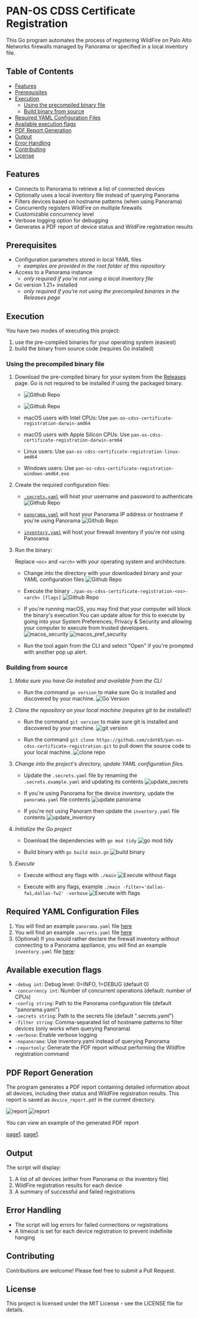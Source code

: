 # PAN-OS CDSS Certificate Registration

This Go program automates the process of registering WildFire on Palo Alto Networks firewalls managed by Panorama or specified in a local inventory file.

## Table of Contents

- [Features](#features)
- [Prerequisites](#prerequisites)
- [Execution](#execution)
  - [Using the precompiled binary file](#using-the-precompiled-binary-file)
  - [Build binary from source](#building-from-source)
- [Required YAML Configuration Files](#required-yaml-configuration-files)
- [Available execution flags](#available-execution-flags)
- [PDF Report Generation](#pdf-report-generation)
- [Output](#output)
- [Error Handling](#error-handling)
- [Contributing](#contributing)
- [License](#license)

## Features

- Connects to Panorama to retrieve a list of connected devices
- Optionally uses a local inventory file instead of querying Panorama
- Filters devices based on hostname patterns (when using Panorama)
- Concurrently registers WildFire on multiple firewalls
- Customizable concurrency level
- Verbose logging option for debugging
- Generates a PDF report of device status and WildFire registration results

## Prerequisites

- Configuration parameters stored in local YAML files
  - *examples are provided in the root folder of this repository*
- Access to a Panorama instance
   - *only required if you're not using a local inventory file*
- Go version 1.21+ installed
   - *only required if you're not using the precompiled binaries in the Releases page*

## Execution

You have two modes of executing this project:

1. use the pre-compiled binaries for your operating system (easiest)
2. build the binary from source code (requires Go installed)

### Using the precompiled binary file

1. Download the pre-compiled binary for your system from the [Releases](https://github.com/cdot65/pan-os-cdss-certificate-registration/releases) page. Go is not required to be installed if using the packaged binary.

   - ![Github Repo](docs/assets/images/gh_repo.png)
   - ![Github Repo](docs/assets/images/gh_releases.png)

   - macOS users with Intel CPUs: Use `pan-os-cdss-certificate-registration-darwin-amd64`
   - macOS users with Apple Silicon CPUs: Use `pan-os-cdss-certificate-registration-darwin-arm64`
   - Linux users: Use `pan-os-cdss-certificate-registration-linux-amd64`
   - Windows users: Use `pan-os-cdss-certificate-registration-windows-amd64.exe`

2. Create the required configuration files:

   - [`.secrets.yaml`](.secrets.example.yaml) will host your username and password to authenticate
   ![Github Repo](docs/assets/images/secrets_yaml.png)

   - [`panorama.yaml`](panorama.yaml) will host your Panorama IP address or hostname if you're using Panorama
   ![Github Repo](docs/assets/images/panorama_yaml.png)
   
   - [`inventory.yaml`](inventory.yaml) will host your firewall inventory if you're not using Panorama

3. Run the binary:

   Replace `<os>` and `<arch>` with your operating system and architecture.

   - Change into the directory with your downloaded binary and your YAML configuration files
   ![Github Repo](docs/assets/images/windows_files.png)

   - Execute the binary `./pan-os-cdss-certificate-registration-<os>-<arch> [flags]`
   ![Github Repo](docs/assets/images/windows_execute.png)

   - If you're running macOS, you may find that your computer will block the binary's execution.You can update allow for this to execute by going into your System Preferences, Privacy & Security and allowing your computer to execute from trusted developers.
   ![macos_security](docs/assets/images/macos_security.png)
   ![macos_pref_security](docs/assets/images/macos_pref_security.png)
   - Run the tool again from the CLI and select "Open" if you're prompted with another pop up alert.

### Building from source

1. _Make sure you have Go installed and available from the CLI_

   - Run the command `go version` to make sure Go is installed and discovered by your machine.
   ![Go Version](docs/assets/images/go_version.png)

2. _Clone the repository on your local machine (requires git to be installed!)_

   - Run the command `git version` to make sure git is installed and discovered by your machine.
   ![git version](docs/assets/images/git_version.png)

   - Run the command `git clone https://github.com/cdot65/pan-os-cdss-certificate-registration.git` to pull down the source code to your local machine.
   ![clone repo](docs/assets/images/git_clone.png)

3. _Change into the project's directory, update YAML configuration files._

   - Update the `.secrets.yaml` file by renaming the `.secrets.example.yaml` and updating its contents
   ![update_secrets](docs/assets/images/update_secrets_yaml.png)

   - If you're using Panorama for the device inventory, update the `panorama.yaml` file contents
   ![update panorama](docs/assets/images/update_panorama_yaml.png)

   - If you're not using Panoram then update the `inventory.yaml` file contents
   ![update_inventory](docs/assets/images/update_inventory_yaml.png)

4. _Initialize the Go project_

   - Download the dependencies with `go mod tidy`
   ![go mod tidy](docs/assets/images/go_tidy.png)

   - Build binary with `go build main.go`
   ![build binary](docs/assets/images/go_build.png)

5. _Execute_

   - Execute without any flags with `./main`
   ![Execute without flags](docs/assets/images/main_execute.png)

   - Execute with any flags, example `./main -filter='dallas-fw1,dallas-fw2' -verbose`
   ![Execute with flags](docs/assets/images/main_flags.png)

## Required YAML Configuration Files

1. You will find an example `panorama.yaml` file [here](panorama.yaml)
2. You will find an example `.secrets.yaml` file [here](.secrets.example.yaml)
3. (Optional) If you would rather declare the firewall inventory without connecting to a Panorama appliance, you will find an example `inventory.yaml` file [here](inventory.yaml):

## Available execution flags

- `-debug int`: Debug level: 0=INFO, 1=DEBUG (default 0)
- `-concurrency int`: Number of concurrent operations (default: number of CPUs)
- `-config string`: Path to the Panorama configuration file (default "panorama.yaml")
- `-secrets string`: Path to the secrets file (default ".secrets.yaml")
- `-filter string`: Comma-separated list of hostname patterns to filter devices (only works when querying Panorama)
- `-verbose`: Enable verbose logging
- `-nopanorama`: Use inventory.yaml instead of querying Panorama
- `-reportonly`: Generate the PDF report without performing the Wildfire registration command
   
## PDF Report Generation

The program generates a PDF report containing detailed information about all devices, including their status and WildFire registration results. This report is saved as `device_report.pdf` in the current directory.

![report](docs/assets/images/report1.png)
![report](docs/assets/images/report2.png)

You can view an example of the generated PDF report

[page1](docs/assets/pdf/device_report-1.pdf).
[page1](docs/assets/pdf/device_report-2.pdf).

## Output

The script will display:

1. A list of all devices (either from Panorama or the inventory file)
2. WildFire registration results for each device
3. A summary of successful and failed registrations

## Error Handling

- The script will log errors for failed connections or registrations
- A timeout is set for each device registration to prevent indefinite hanging

## Contributing

Contributions are welcome! Please feel free to submit a Pull Request.

## License

This project is licensed under the MIT License - see the LICENSE file for details.
